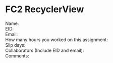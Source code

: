 # FC2 RecyclerView

Name:  
EID:  
Email:  
How many hours you worked on this assignment:  
Slip days:  
Collaborators (Include EID and email):  
Comments:  
